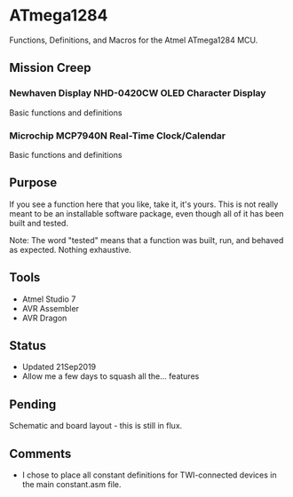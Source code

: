 # ATmega1284
Functions, Definitions, and Macros for the Atmel ATmega1284 MCU.
## Mission Creep
### Newhaven Display NHD-0420CW OLED Character Display
Basic functions and definitions
### Microchip MCP7940N Real-Time Clock/Calendar
Basic functions and definitions
## Purpose
If you see a function here that you like, take it, it's yours. This is not really meant to be an installable software package, even though all of it has been built and tested.

Note: The word "tested" means that a function was built, run, and behaved as expected. Nothing exhaustive.
## Tools
- Atmel Studio 7
- AVR Assembler
- AVR Dragon
## Status
- Updated 21Sep2019
- Allow me a few days to squash all the... features
## Pending
Schematic and board layout - this is still in flux.
## Comments
- I chose to place all constant definitions for TWI-connected devices in the main constant.asm file.
